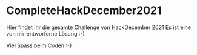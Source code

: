 # CompleteHackDecember2021

Hier findet Ihr die gesamte Challenge von HackDecember 2021
Es ist eine von mir entworferne Lösung :-)

Viel Spass beim Coden :-)


